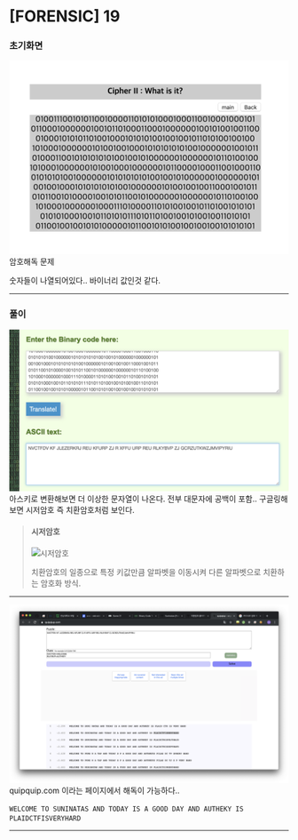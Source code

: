 # [FORENSIC] 19

### 초기화면
![초기화면](./img/19_1.png)
암호해독 문제

숫자들이 나열되어있다..
바이너리 값인것 같다.

---
### 풀이
![복호화](./img/19_2.png)
아스키로 변환해보면 더 이상한 문자열이 나온다. 전부 대문자에 공백이 포함..
구글링해보면 시저암호 즉 치환암호처럼 보인다.

>#### 시저암호
>![시저암호](https://upload.wikimedia.org/wikipedia/commons/thumb/2/2b/Caesar3.svg/2880px-Caesar3.svg.png)
>
>치환암호의 일종으로 특정 키값만큼 알파벳을 이동시켜 다른 알파벳으로 치환하는 암호화 방식.

---

![authkey](./img/19_authkey.png)
quipquip.com 이라는 페이지에서 해독이 가능하다..

`WELCOME TO SUNINATAS AND TODAY IS A GOOD DAY AND AUTHEKY IS PLAIDCTFISVERYHARD`



---